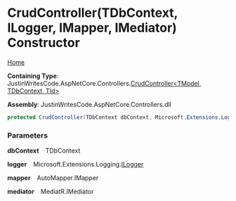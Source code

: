 # CrudController\(TDbContext, ILogger, IMapper, IMediator\) Constructor

[Home](../../../README.md)

**Containing Type**: JustinWritesCode\.AspNetCore\.Controllers\.[CrudController\<TModel, TDbContext, TId\>](../README.md)

**Assembly**: JustinWritesCode\.AspNetCore\.Controllers\.dll

```csharp
protected CrudController(TDbContext dbContext, Microsoft.Extensions.Logging.ILogger logger, AutoMapper.IMapper mapper, MediatR.IMediator mediator)
```

### Parameters

**dbContext** &ensp; TDbContext

**logger** &ensp; Microsoft\.Extensions\.Logging\.[ILogger](https://docs.microsoft.com/en-us/dotnet/api/microsoft.extensions.logging.ilogger)

**mapper** &ensp; AutoMapper\.IMapper

**mediator** &ensp; MediatR\.IMediator